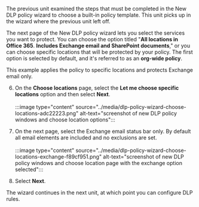 The previous unit examined the steps that must be completed in the New DLP policy wizard to choose a built-in policy template. This unit picks up in the wizard where the previous unit left off.

The next page of the New DLP policy wizard lets you select the services you want to protect. You can choose the option titled "**All locations in Office 365**. **Includes Exchange email and SharePoint documents**," or you can choose specific locations that will be protected by your policy. The first option is selected by default, and it's referred to as an **org-wide policy**.

This example applies the policy to specific locations and protects Exchange email only.

6.  On the **Choose locations** page, select the **Let me choose specific locations** option and then select **Next**.<br><br>:::image type="content" source="../media/dlp-policy-wizard-choose-locations-adc22223.png" alt-text="screenshot of new DLP policy windows and choose location options":::
    
7.  On the next page, select the Exchange email status bar only. By default all email elements are included and no exclusions are set.<br><br>:::image type="content" source="../media/dlp-policy-wizard-choose-locations-exchange-f89cf951.png" alt-text="screenshot of new DLP policy windows and choose location page with the exchange option selected":::
    
8.  Select **Next**.

The wizard continues in the next unit, at which point you can configure DLP rules.<br>
